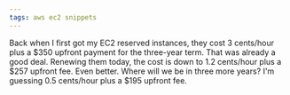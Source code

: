 ```yaml
---
tags: aws ec2 snippets
---
```


Back when I first got my EC2 reserved instances, they cost 3 cents/hour plus a $350 upfront payment for the three-year term. That was already a good deal. Renewing them today, the cost is down to 1.2 cents/hour plus a $257 upfront fee. Even better. Where will we be in three more years? I'm guessing 0.5 cents/hour plus a \$195 upfront fee.
